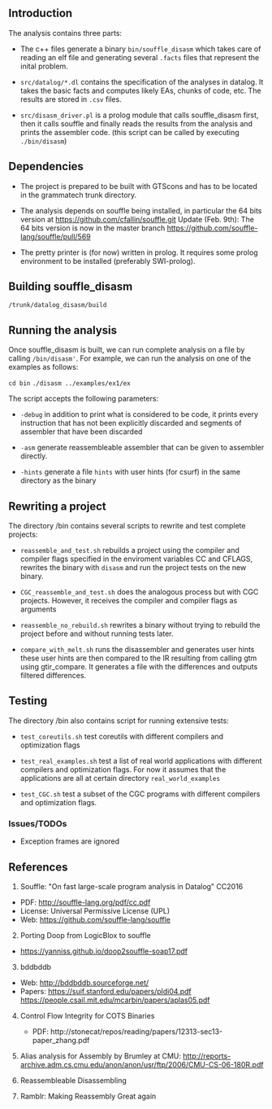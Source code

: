 


## Introduction

The analysis contains three parts:

 - The c++ files generate a binary `bin/souffle_disasm` which takes care
 of reading an elf file and generating several `.facts` files that
 represent the inital problem.
 
 - `src/datalog/*.dl` contains the specification of the analyses in
 datalog.  It takes the basic facts and computes likely EAs, chunks of
 code, etc. The results are stored in `.csv` files.
 
 - `src/disasm_driver.pl` is a prolog module that calls souffle_disasm
 first, then it calls souffle and finally reads the results from the
 analysis and prints the assembler code. (this script can be called by executing `./bin/disasm`)
 
## Dependencies

- The project is prepared to be built with GTScons and has to be located
in the grammatech trunk directory.

- The analysis depends on souffle being installed, 
in particular the 64 bits version at https://github.com/cfallin/souffle.git
Update (Feb. 9th): The 64 bits version is now in the master branch https://github.com/souffle-lang/souffle/pull/569

- The pretty printer is (for now) written in prolog. It requires some prolog environment
to be installed (preferably SWI-prolog).

## Building souffle_disasm



`/trunk/datalog_disasm/build`


## Running the analysis
Once souffle_disasm is built, we can run complete analysis on a file
by calling `/bin/disasm'`.
For example, we can run the analysis on one of the examples as
follows:

`cd bin` `./disasm ../examples/ex1/ex`

The script accepts the following parameters:

- `-debug` in addition to print what is considered to be code, it prints every instruction
  that has not been explicitly discarded and segments of assembler that have been discarded
  
- `-asm` generate reassembleable assembler that can be given to assembler directly.

- `-hints` generate a file `hints` with user hints (for csurf) in the
  same directory as the binary

## Rewriting a project

The directory /bin contains several scripts to rewrite and test complete projects:

- `reassemble_and_test.sh` rebuilds a project using the compiler and compiler flags
specified in the enviroment variables CC and CFLAGS, rewrites the binary with 
`disasm` and run the project tests on the new binary.

- `CGC_reassemble_and_test.sh` does the analogous process but with CGC projects.
However, it receives the compiler and compiler flags as arguments


- `reassemble_no_rebuild.sh` rewrites a binary without trying to rebuild the project before
and without running tests later.

- `compare_with_melt.sh` runs the disassembler and generates user
hints these user hints are then compared to the IR resulting from
calling gtm using gtir_compare. It generates a file with the
differences and outputs filtered differences.


## Testing
The directory /bin also contains script for running extensive tests:

- `test_coreutils.sh` test coreutils with different compilers and optimization flags

- `test_real_examples.sh` test a list of real world applications
with different compilers and optimization flags. For now it assumes that the applications
are all at certain directory `real_world_examples`

- `test_CGC.sh` test a subset of the CGC programs with different compilers and optimization flags.


### Issues/TODOs

- Exception frames are ignored



## References
1. Souffle: "On fast large-scale program analysis in Datalog" CC2016
 - PDF: http://souffle-lang.org/pdf/cc.pdf
 - License: Universal Permissive License (UPL)
 - Web: https://github.com/souffle-lang/souffle
 
2. Porting Doop from LogicBlox to souffle
 - https://yanniss.github.io/doop2souffle-soap17.pdf

3. bddbddb
 - Web: http://bddbddb.sourceforge.net/
 - Papers:   https://suif.stanford.edu/papers/pldi04.pdf
             https://people.csail.mit.edu/mcarbin/papers/aplas05.pdf

4. Control Flow Integrity for COTS Binaries
   - PDF: http://stonecat/repos/reading/papers/12313-sec13-paper_zhang.pdf

5. Alias analysis for Assembly by Brumley at CMU:
  http://reports-archive.adm.cs.cmu.edu/anon/anon/usr/ftp/2006/CMU-CS-06-180R.pdf
  
6. Reassembleable Disassembling

7. Ramblr: Making Reassembly Great again
